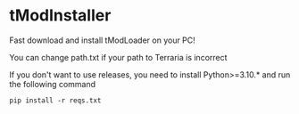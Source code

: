 # tModInstaller
Fast download and install tModLoader on your PC!

You can change path.txt if your path to Terraria is incorrect

If you don't want to use releases, you need to install Python>=3.10.* and run the following command

```pip install -r reqs.txt```
